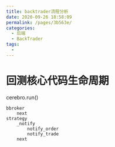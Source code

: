 ```yaml
---
title: backtrader流程分析
date: 2020-09-26 18:58:09
permalink: /pages/3b563e/
categories:
  - 后端
  - BackTrader
tags:
  - 
---
```

# 回测核心代码生命周期



cerebro.run()

    bbroker
        next
    strategy
        _notify
            notify_order
            notify_trade
        next